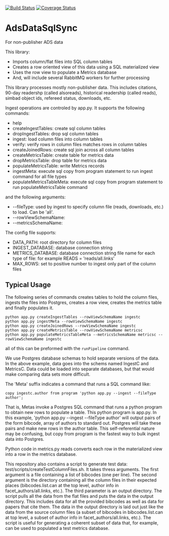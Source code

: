 [![Build Status](https://travis-ci.org/adsabs/AdsDataSqlSync.svg)](https://travis-ci.org/adsabs/AdsDataSqlSync)
[![Coverage Status](https://coveralls.io/repos/adsabs/AdsDataSqlSync/badge.svg)](https://coveralls.io/r/adsabs/AdsDataSqlSync)

# AdsDataSqlSync
For non-publisher ADS data

This library:
  * Imports column/flat files into SQL column tables
  * Creates a row oriented view of this data using a SQL materialized view
  * Uses the row view to populate a Metrics database
  * And, will include several RabbitMQ workers for further processing

This library processes mostly non-publisher data.  This includes
citations, 90-day readershp (called alsoreads), historical readership
(called reads), simbad object ids, refereed status, downloads, etc.

Ingest operations are controled by app.py.  It supports the following
commands:
  * help
  * createIngestTables: create sql column tables
  * dropIngestTables: drop sql column tables
  * ingest: load column files into column tables
  * verify: verify rows in column files matches rows in column tables
  * createJoinedRows: create sql join across all column tables 
  * createMetricsTable: create table for metrics data
  * dropMetricsTable: drop table for metrics data
  * populateMetricsTable: write Metrics records
  * ingestMeta: execute sql copy from program statement to run ingest command for all file types
  * populateMetricsTableMeta: execute sql copy from program statement to run populateMetricsTable command

and the following arguments:
  * --fileType: used by ingest to specify column file (reads, downloads, etc.) to load.  Can be 'all'.
  * --rowViewSchemaName:
  * --metricsSchemaName:

The config file supports:
  * DATA_PATH: root directory for column files
  * INGEST_DATABASE: database connection string
  * METRICS_DATABASE: database connection string file name for each type of file: for example READS = 'reads/all.links'
  * MAX_ROWS: set to positive number to ingest only part of the column files

## Typical Usage
The following series of commands creates tables to hold the column
files, ingests the files into Postgres, creates a row view, creates
the metrics table and finally populates it.  
```
python app.py createIngestTables --rowViewSchemaName ingestc
python app.py ingestMeta --rowViewSchemaName ingestc
python app.py createJoinedRows --rowViewSchemaName ingestc
python app.py createMetricsTable --rowViewSchemaName metricsc
python app.py populateMetricsTableMeta --metricsSchemaName metricsc --rowViewSchemaName ingestc
```
all of this can be preformed with the `runPipeline` command.

We use Postgres database schemas to hold separate versions of the
data.  In the above example, data goes into the schems named IngestC
and MetricsC.  Data could be loaded into separate databases, but that
would make comparing data sets more difficult.  

The 'Meta' suffix indicates a command that runs a SQL command like: 
```
copy ingestc.author from program 'python app.py --ingest --fileType author';
```
That is, Metas invoke a Postgres SQL command that runs a
python program to obtain new rows to populate a table.  This python
program is app.py.  In this example, 'python app.py --ingest --fileType
author' will output pairs of the form bibcode, array of authors to
standard out.  Postgres will take these pairs and make new rows in the
author table.  This self-referential nature may be confusing, but
copy from program is the fastest way to bulk ingest data into Postgres.  

Python code in metrics.py reads converts each row in the materialized view
into a row in the metrics database.  

This repository also contains a script to generate test data:
test/scripts/createTestColumnFiles.sh.  It takes thress arguments.
The first argument is a file containing a list of bibcodes (one per
line).  The second argument is the directory containing all the column
files in their expected places (bibcodes.list.can at the top level,
author info in facet_authors/all.links, etc.).  The third parameter is
an output directory.  The script pulls all the data from the flat
files and puts the data in the output directory.  This includes data
for all the provided bibcodes as well as data for papers that cite
them.  The data in the output directory is laid out just like the data
from the source column files (a subset of bibcodes in
bibcodes.list.can at top level, a subset of author info in
facet_authors/all.links, etc.). The script is useful for generating a
coherent subset of data that, for example, can be used to populated a
test metrics database.   



 

